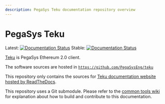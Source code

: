```yaml
---
description: PegaSys Teku documentation repository overview
---
```


# PegaSys Teku

 Latest: [![Documentation Status](https://readthedocs.com/projects/pegasys-teku/badge/?version=latest)](https://docs.teku.pegasys.tech/en/latest/?badge=latest)
 Stable: [![Documentation Status](https://readthedocs.com/projects/pegasys-teku/badge/?version=stable)](https://docs.teku.pegasys.tech/en/latest/?badge=stable)

[Teku] is PegaSys Ethereum 2.0 client.

The software sources are hosted in [`https://github.com/PegaSysEng/teku`](https://github.com/PegaSysEng/teku)

This repository only contains the sources for [Teku documentation website hosted by ReadTheDocs].

This repository uses a Git submodule. Please refer to the [common tools wiki] for explanation about
how to build and contribute to this documentation.

[Teku]: https://github.com/PegaSysEng/teku
[common tools wiki]: https://github.com/PegaSysEng/doc.common/wiki
[Teku documentation website hosted by ReadTheDocs]: https://docs.teku.pegasys.tech/
